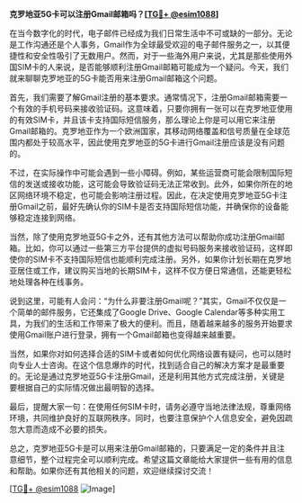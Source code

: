 **克罗地亚5G卡可以注册Gmail邮箱吗？[[TG💪+ @esim1088](https://t.me/s/esim1088)]**

在当今数字化的时代，电子邮件已经成为我们日常生活中不可或缺的一部分。无论是工作沟通还是个人事务，Gmail作为全球最受欢迎的电子邮件服务之一，以其便捷性和安全性吸引了无数用户。然而，对于一些海外用户来说，尤其是那些使用外国SIM卡的人来说，是否能够顺利注册Gmail邮箱可能成为一个疑问。今天，我们就来聊聊克罗地亚的5G卡能否用来注册Gmail邮箱这个问题。

首先，我们需要了解Gmail注册的基本要求。通常情况下，注册Gmail邮箱需要一个有效的手机号码来接收验证码。这意味着，只要你拥有一张可以在克罗地亚使用的有效SIM卡，并且该卡支持国际短信服务，那么理论上你是可以用它来注册Gmail邮箱的。克罗地亚作为一个欧洲国家，其移动网络覆盖和信号质量在全球范围内都处于较高水平，因此使用克罗地亚的5G卡进行Gmail注册应该是没有问题的。

不过，在实际操作中可能会遇到一些小障碍。例如，某些运营商可能会限制国际短信的发送或接收功能，这可能会导致验证码无法正常收到。此外，如果你所在的地区网络环境不稳定，也可能会影响注册过程。因此，在决定使用克罗地亚5G卡注册Gmail之前，最好先确认你的SIM卡是否支持国际短信功能，并确保你的设备能够稳定连接到网络。

当然，除了使用克罗地亚5G卡之外，还有其他方法可以帮助你成功注册Gmail邮箱。比如，你可以通过一些第三方平台提供的虚拟号码服务来接收验证码，这样即使你的SIM卡不支持国际短信也能顺利完成注册。另外，如果你计划长期在克罗地亚居住或工作，建议购买当地的长期SIM卡，这样不仅方便日常通信，还能更轻松地处理各种在线事务。

说到这里，可能有人会问：“为什么非要注册Gmail呢？”其实，Gmail不仅仅是一个简单的邮件服务，它还集成了Google Drive、Google Calendar等多种实用工具，为我们的生活和工作带来了极大的便利。而且，随着越来越多的服务开始要求使用Gmail账户进行登录，拥有一个Gmail邮箱也变得越来越重要。

当然，如果你对如何选择合适的SIM卡或者如何优化网络设置有疑问，也可以随时向专业人士咨询。在这个信息爆炸的时代，找到适合自己的解决方案才是最重要的。无论是通过克罗地亚5G卡注册Gmail，还是利用其他方式完成注册，关键是要根据自己的实际情况做出最明智的选择。

最后，提醒大家一句：在使用任何SIM卡时，请务必遵守当地法律法规，尊重网络环境，共同维护良好的互联网秩序。同时，也要注意保护个人信息安全，避免因疏忽大意而造成不必要的损失。

总之，克罗地亚5G卡是可以用来注册Gmail邮箱的，只要满足一定的条件并且注意细节，整个过程完全可以顺利完成。希望这篇文章能给大家提供一些有用的信息和帮助。如果你还有其他相关的问题，欢迎继续探讨交流！

[[TG💪+ @esim1088](https://t.me/s/esim1088) ![Image](https://i.postimg.cc/4NQfJmqS/Snipaste-2025-05-13-00-14-12.png)]